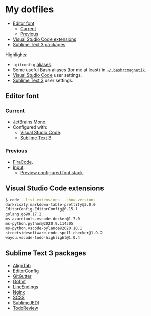 # My dotfiles
- [Editor font](#editor-font)
	- [Current](#current)
	- [Previous](#previous)
- [Visual Studio Code extensions](#visual-studio-code-extensions)
- [Sublime Text 3 packages](#sublime-text-3-packages)

Highlights:
- `.gitconfig` [aliases](.gitconfig#L35-L55).
- Some useful Bash aliases (for me at least) in [`~/.bashrcmagnetik`](.bashrcmagnetik).
- [Visual Studio Code](https://code.visualstudio.com/) user settings.
- [Sublime Text 3](https://www.sublimetext.com/3) user settings.

## Editor font

### Current
- [JetBrains Mono](https://github.com/JetBrains/JetBrainsMono).
- Configured with:
	- [Visual Studio Code](.config/Code/User/settings.json#L5-L7).
	- [Sublime Text 3](.config/sublime-text-3/Packages/User/Preferences.sublime-settings#L52-L56).

### Previous
- [FiraCode](https://github.com/tonsky/FiraCode).
- [Input](http://input.fontbureau.com/).
	- [Preview configured font stack](http://input.fontbureau.com/preview/?size=14&language=python&theme=solarized-dark&family=InputMono&width=200&weight=400&line-height=1.1&a=0&g=0&i=0&l=0&zero=0&asterisk=0&braces=0&preset=default&customize=please).

## Visual Studio Code extensions

```sh
$ code --list-extensions --show-versions
darkriszty.markdown-table-prettify@3.0.0
EditorConfig.EditorConfig@0.15.1
golang.go@0.17.2
ms-azuretools.vscode-docker@1.7.0
ms-python.python@2020.9.114305
ms-python.vscode-pylance@2020.10.1
streetsidesoftware.code-spell-checker@1.9.2
wayou.vscode-todo-highlight@1.0.4
```

## Sublime Text 3 packages
- [AlignTab](https://github.com/randy3k/AlignTab)
- [EditorConfig](https://github.com/sindresorhus/editorconfig-sublime)
- [GitGutter](https://github.com/jisaacks/GitGutter)
- [Gofmt](https://github.com/noonat/sublime-gofmt)
- [LineEndings](https://github.com/titoBouzout/LineEndings)
- [Nginx](https://github.com/brandonwamboldt/sublime-nginx)
- [SCSS](https://github.com/P233/Syntax-highlighting-for-Sass)
- [SublimeJEDI](https://github.com/srusskih/SublimeJEDI)
- [TodoReview](https://github.com/jonathandelgado/SublimeTodoReview)
